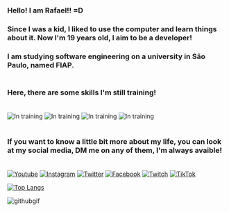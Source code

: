 ### Hello! I am Rafael!! =D

### Since I was a kid, I liked to use the computer and learn things about it. Now I'm 19 years old, I aim to be a developer!

### I am studying software engineering on a university in São Paulo, named FIAP. <br> <br>

### Here, there are some skills I'm still training! <br><br>

![In training](https://img.shields.io/badge/Python-3776AB?style=for-the-badge&logo=python&logoColor=white)
![In training](https://img.shields.io/badge/HTML-239120?style=for-the-badge&logo=html5&logoColor=white)
![In training](https://img.shields.io/badge/CSS-239120?&style=for-the-badge&logo=css3&logoColor=white)
![In training](https://img.shields.io/badge/JavaScript-F7DF1E?style=for-the-badge&logo=javascript&logoColor=black)
<br><br>
### If you want to know a little bit more about my life, you can look at my social media, DM me on any of them, I'm always avaible!<br><br>

[![Youtube](https://img.shields.io/badge/YouTube-FF0000?style=for-the-badge&logo=youtube&logoColor=white)](https://www.youtube.com/channel/UCxcH86shFHaBKM2-CVxp98g)
[![Instagram](https://img.shields.io/badge/Instagram-E4405F?style=for-the-badge&logo=instagram&logoColor=white)](https://www.instagram.com/rafa_autieri/)
[![Twitter](https://img.shields.io/badge/Twitter-1DA1F2?style=for-the-badge&logo=twitter&logoColor=white)](https://twitter.com/rafa_autieri)
[![Facebook](https://img.shields.io/badge/Facebook-1877F2?style=for-the-badge&logo=facebook&logoColor=white)](https://www.facebook.com/rafael.autieri.3/)
[![Twitch](https://img.shields.io/badge/Twitch-9146FF?style=for-the-badge&logo=twitch&logoColor=white)](https://www.twitch.tv/autieri_)
[![TikTok](https://img.shields.io/badge/TikTok-000000?style=for-the-badge&logo=tiktok&logoColor=white)](https://www.tiktok.com/@rafaelautieri)

[![Top Langs](https://github-readme-stats.vercel.app/api/top-langs/?username=RafaelAutieri&hide_progress=true)](https://github.com/anuraghazra/github-readme-stats)

![githubgif](https://github.com/RafaelAutieri/RafaelAutieri/assets/127115203/b7ee04a0-99a3-4203-b5ea-a91716bfdf31)

